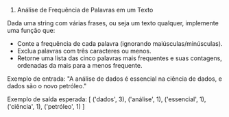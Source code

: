 1) Análise de Frequência de Palavras em um Texto

Dada uma string com várias frases, ou seja um texto qualquer, implemente uma função que:

- Conte a frequência de cada palavra (ignorando maiúsculas/minúsculas).
- Exclua palavras com três caracteres ou menos.
- Retorne uma lista das cinco palavras mais frequentes e suas contagens, ordenadas da mais para a menos frequente.

Exemplo de entrada:
"A análise de dados é essencial na ciência de dados, e dados são o novo petróleo."

Exemplo de saída esperada:
  [
    ('dados', 3), 
    ('análise', 1), 
    ('essencial', 1), 
    ('ciência', 1), 
    ('petróleo', 1)
  ]
